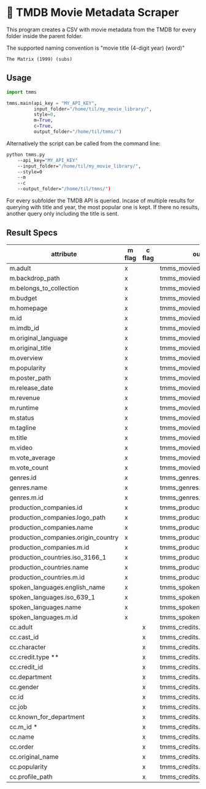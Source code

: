 # :movie_camera: TMDB Movie Metadata Scraper

This program creates a CSV with movie metadata from the TMDB for every folder inside the parent folder.

The supported naming convention is "movie title (4-digit year) (word)"
```
The Matrix (1999) (subs)
```

## Usage
```python
import tmms

tmms.main(api_key = "MY_API_KEY", 
          input_folder="/home/til/my_movie_library/", 
          style=0, 
          m=True,
          c=True,
          output_folder="/home/til/tmms/")
```

Alternatively the script can be called from the command line:
```bash
python tmms.py 
    --api_key="MY_API_KEY" 
    --input_folder="/home/til/my_movie_library/", 
    --style=0
    --m
    --c
    --output_folder="/home/til/tmms/")
```

For every subfolder the TMDB API is queried. Incase of multiple results for querying with title and year, the most popular one is kept. If there no results, another query only including the title is sent.

## Result Specs
|attribute|m flag|c flag|output file|
|---|---|---|---|
|m.adult|x||tmms_moviedetails.csv|
|m.backdrop_path|x||tmms_moviedetails.csv|
|m.belongs_to_collection|x||tmms_moviedetails.csv|
|m.budget|x||tmms_moviedetails.csv|
|m.homepage|x||tmms_moviedetails.csv|
|m.id|x||tmms_moviedetails.csv|
|m.imdb_id|x||tmms_moviedetails.csv|
|m.original_language|x||tmms_moviedetails.csv|
|m.original_title|x||tmms_moviedetails.csv|
|m.overview|x||tmms_moviedetails.csv|
|m.popularity|x||tmms_moviedetails.csv|
|m.poster_path|x||tmms_moviedetails.csv|
|m.release_date|x||tmms_moviedetails.csv|
|m.revenue|x||tmms_moviedetails.csv|
|m.runtime|x||tmms_moviedetails.csv|
|m.status|x||tmms_moviedetails.csv|
|m.tagline|x||tmms_moviedetails.csv|
|m.title|x||tmms_moviedetails.csv|
|m.video|x||tmms_moviedetails.csv|
|m.vote_average|x||tmms_moviedetails.csv|
|m.vote_count|x||tmms_moviedetails.csv|
|genres.id|x||tmms_genres.csv|
|genres.name|x||tmms_genres.csv|
|genres.m.id|x||tmms_genres.csv|
|production_companies.id|x||tmms_production_companies.csv|
|production_companies.logo_path|x||tmms_production_companies.csv|
|production_companies.name|x||tmms_production_companies.csv|
|production_companies.origin_country|x||tmms_production_companies.csv|
|production_companies.m.id|x||tmms_production_companies.csv|
|production_countries.iso_3166_1|x||tmms_production_countries.csv|
|production_countries.name|x||tmms_production_countries.csv|
|production_countries.m.id|x||tmms_production_countries.csv|
|spoken_languages.english_name|x||tmms_spoken_languages.csv|
|spoken_languages.iso_639_1|x||tmms_spoken_languages.csv|
|spoken_languages.name|x||tmms_spoken_languages.csv|
|spoken_languages.m.id|x||tmms_spoken_languages.csv|
|cc.adult||x|tmms_credits.csv|
|cc.cast_id||x|tmms_credits.csv|
|cc.character||x|tmms_credits.csv|
|cc.credit.type **||x|tmms_credits.csv|
|cc.credit_id||x|tmms_credits.csv|
|cc.department||x|tmms_credits.csv|
|cc.gender||x|tmms_credits.csv|
|cc.id||x|tmms_credits.csv|
|cc.job||x|tmms_credits.csv|
|cc.known_for_department||x|tmms_credits.csv|
|cc.m_id *||x|tmms_credits.csv|
|cc.name||x|tmms_credits.csv|
|cc.order||x|tmms_credits.csv|
|cc.original_name||x|tmms_credits.csv|
|cc.popularity||x|tmms_credits.csv|
|cc.profile_path||x|tmms_credits.csv|
